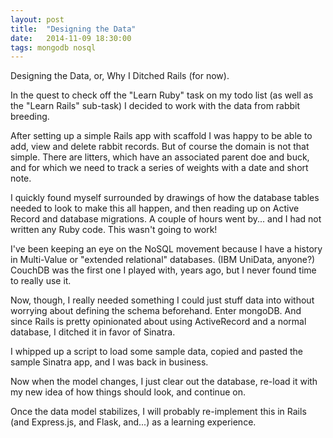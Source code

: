 ```yaml
---
layout: post
title:  "Designing the Data"
date:   2014-11-09 18:30:00
tags: mongodb nosql
---
```


Designing the Data, or, Why I Ditched Rails (for now).

In the quest to check off the "Learn Ruby" task on my todo list (as well as the "Learn Rails" sub-task) I decided to work with the data from rabbit breeding.

After setting up a simple Rails app with scaffold I was happy to be able to add, view and delete rabbit records.  But of course the domain is not that simple.  There are litters, which have an associated parent doe and buck, and for which we need to track a series of weights with a date and short note.

I quickly found myself surrounded by drawings of how the database tables needed to look to make this all happen, and then reading up on Active Record and database migrations.  A couple of hours went by... and I had not written any Ruby code.  This wasn't going to work!

I've been keeping an eye on the NoSQL movement because I have a history in Multi-Value or "extended relational" databases. (IBM UniData, anyone?)  CouchDB was the first one I played with, years ago, but I never found time to really use it.

Now, though, I really needed something I could just stuff data into without worrying about defining the schema beforehand.  Enter mongoDB.  And since Rails is pretty opinionated about using ActiveRecord and a normal database, I ditched it in favor of Sinatra.

I whipped up a script to load some sample data, copied and pasted the sample Sinatra app, and I was back in business.

Now when the model changes, I just clear out the database, re-load it with my new idea of how things should look, and continue on.

Once the data model stabilizes, I will probably re-implement this in Rails (and Express.js, and Flask, and...) as a learning experience.